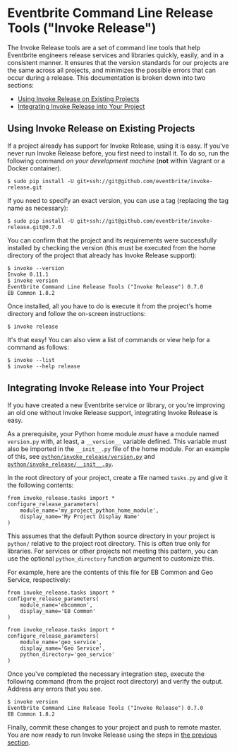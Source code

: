 # Eventbrite Command Line Release Tools ("Invoke Release")

The Invoke Release tools are a set of command line tools that help Eventbrite engineers release services and libraries
quickly, easily, and in a consistent manner. It ensures that the version standards for our projects are the same
across all projects, and minimizes the possible errors that can occur during a release. This documentation is broken
down into two sections:

* [Using Invoke Release on Existing Projects](#using-invoke-release-on-existing-projects)
* [Integrating Invoke Release into Your Project](#integrating-invoke-release-into-your-project)

## Using Invoke Release on Existing Projects

If a project already has support for Invoke Release, using it is easy. If you've never run Invoke Release before,
you first need to install it. To do so, run the following command _on your development machine_ (**not** within Vagrant
or a Docker container).

```
$ sudo pip install -U git+ssh://git@github.com/eventbrite/invoke-release.git
```

If you need to specify an exact version, you can use a tag (replacing the tag name as necessary):

```
$ sudo pip install -U git+ssh://git@github.com/eventbrite/invoke-release.git@0.7.0
```

You can confirm that the project and its requirements were successfully installed by checking the version (this
must be executed from the home directory of the project that already has Invoke Release support):

```
$ invoke --version
Invoke 0.11.1
$ invoke version
Eventbrite Command Line Release Tools ("Invoke Release") 0.7.0
EB Common 1.8.2
```

Once installed, all you have to do is execute it from the project's home directory and follow
the on-screen instructions:

```
$ invoke release
```

It's that easy! You can also view a list of commands or view help for a command as follows:

```
$ invoke --list
$ invoke --help release
```

## Integrating Invoke Release into Your Project

If you have created a new Eventbrite service or library, or you're improving an old one without Invoke Release support,
integrating Invoke Release is easy.

As a prerequisite, your Python home module _must_ have a module named `version.py` with, at least, a `__version__`
variable defined. This variable must also be imported in the `__init__.py` file of the home module. For an example
of this, see [`python/invoke_release/version.py`](python/invoke_release/version.py) and
[`python/invoke_release/__init__.py`](python/invoke_release/__init__.py).

In the root directory of your project, create a file named `tasks.py` and give it the following contents:

```
from invoke_release.tasks import *
configure_release_parameters(
    module_name='my_project_python_home_module',
    display_name='My Project Display Name'
)
```

This assumes that the default Python source directory in your project is `python/` relative to the
project root directory. This is often true only for libraries. For services or other projects not meeting this
pattern, you can use the optional `python_directory` function argument to customize this.

For example, here are the contents of this file for EB Common and Geo Service, respectively:

```
from invoke_release.tasks import *
configure_release_parameters(
    module_name='ebcommon',
    display_name='EB Common'
)
```

```
from invoke_release.tasks import *
configure_release_parameters(
    module_name='geo_service',
    display_name='Geo Service',
    python_directory='geo_service'
)
```

Once you've completed the necessary integration step, execute the following command (from the project root directory)
and verify the output. Address any errors that you see.

```
$ invoke version
Eventbrite Command Line Release Tools ("Invoke Release") 0.7.0
EB Common 1.8.2
```

Finally, commit these changes to your project and push to remote master. You are now ready to run Invoke Release using
the steps in [the previous section](#using-invoke-release-on-existing-projects).

